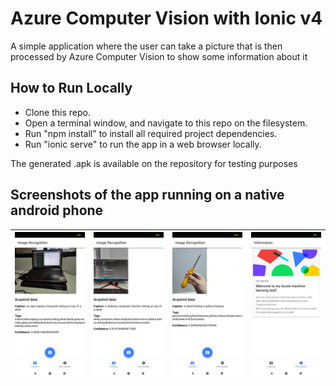 # Azure Computer Vision with Ionic v4

A simple application where the user can take a picture that is then processed by Azure Computer Vision to show some information about it

## How to Run Locally
* Clone this repo.
* Open a terminal window, and navigate to this repo on the filesystem.
* Run "npm install" to install all required project dependencies. 
* Run "ionic serve" to run the app in a web browser locally.

The generated .apk is available on the repository for testing purposes

## Screenshots of the app running on a native android phone
![Screenshot](git_resources/1.jpg) | ![Screenshot](git_resources/2.jpg) | ![Screenshot](git_resources/3.jpg) | ![Screenshot](git_resources/4.jpg)
:-------------------------:|:-------------------------:|:-------------------------:|:-------------------------:
